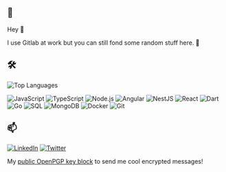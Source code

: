 
## 🌟
Hey 👋

I use Gitlab at work but you can still fond some random stuff here. 🧙

<!--- ## 🛠️ Technologies & Tools --->
## 🛠️
![Top Languages](https://github-readme-stats.vercel.app/api/top-langs/?username=sanriodev&layout=compact&theme=radical)


![JavaScript](https://img.shields.io/badge/JavaScript-F7DF1E?style=for-the-badge&logo=javascript&logoColor=black)
![TypeScript](https://img.shields.io/badge/TypeScript-3178C6?style=for-the-badge&logo=typescript&logoColor=white)
![Node.js](https://img.shields.io/badge/Node.js-43853D?style=for-the-badge&logo=node-dot-js&logoColor=white)
![Angular](https://img.shields.io/badge/Angular-DD0031?style=for-the-badge&logo=angular&logoColor=white)
![NestJS](https://img.shields.io/badge/NestJS-E0234E?style=for-the-badge&logo=nestjs&logoColor=white)
![React](https://img.shields.io/badge/React-20232A?style=for-the-badge&logo=react&logoColor=61DAFB)
![Dart](https://img.shields.io/badge/Dart-0175C2?style=for-the-badge&logo=dart&logoColor=white)
![Go](https://img.shields.io/badge/Go-00ADD8?style=for-the-badge&logo=go&logoColor=white)
![SQL](https://img.shields.io/badge/SQL-4479A1?style=for-the-badge&logo=mysql&logoColor=white)
![MongoDB](https://img.shields.io/badge/MongoDB-47A248?style=for-the-badge&logo=mongodb&logoColor=white)
![Docker](https://img.shields.io/badge/Docker-2496ED?style=for-the-badge&logo=docker&logoColor=white)
![Git](https://img.shields.io/badge/Git-F05032?style=for-the-badge&logo=git&logoColor=white)

<!---## 📈 GitHub Stats
![Sanriodev's GitHub stats](https://github-readme-stats.vercel.app/api?username=sanriodev&show_icons=true&theme=radical)--->
<!---![](http://github-profile-summary-cards.vercel.app/api/cards/profile-details?username=sanriodev&layout=compact&theme=radical)---> 

<!--- ## 🌟 Top Languages --->


## 📫

[![LinkedIn](https://img.shields.io/badge/LinkedIn-0A66C2?style=for-the-badge&logo=linkedin&logoColor=white)](https://www.linkedin.com/in/matteo-juen-6050bb284/)
[![Twitter](https://img.shields.io/badge/Twitter-1DA1F2?style=for-the-badge&logo=twitter&logoColor=white)](https://twitter.com/blvckleg)

My <a href="https://raw.githubusercontent.com/sanriodev/sanriodev/main/key.gpg" target="_blank">public OpenPGP key block</a> to send me cool encrypted messages!
